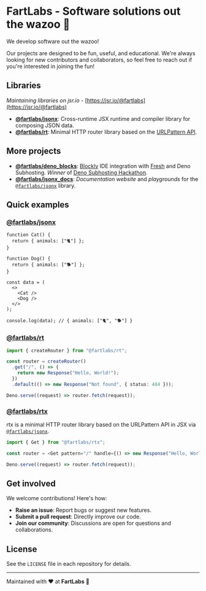 # FartLabs - Software solutions out the wazoo 🧪

We develop software out the wazoo!

Our projects are designed to be fun, useful, and educational. We're always
looking for new contributors and collaborators, so feel free to reach out if
you're interested in joining the fun!

## Libraries

_Maintaining libraries on jsr.io_ -
[https://jsr.io/@fartlabs](https://jsr.io/@fartlabs)

- [**@fartlabs/jsonx**](https://github.com/FartLabs/jsonx): Cross-runtime JSX
  runtime and compiler library for composing JSON data.
- [**@fartlabs/rt**](https://github.com/FartLabs/rt): Minimal HTTP router
  library based on the
  [URLPattern API](https://developer.mozilla.org/en-US/docs/Web/API/URL_Pattern_API).

## More projects

- [**@fartlabs/deno_blocks**](https://github.com/FartLabs/deno_blocks):
  [Blockly](https://github.com/google/blockly) IDE integration with
  [Fresh](https://github.com/denoland/fresh) and Deno Subhosting. _Winner_ of
  [Deno Subhosting Hackathon](https://deno.com/blog/subhosting-hackathon).
- [**@fartlabs/jsonx_docs**](https://github.com/FartLabs/jsonx_docs):
  _Documentation website_ and _playgrounds_ for the
  [`@fartlabs/jsonx`](https://github.com/FartLabs/jsonx) library.

## Quick examples

### [@fartlabs/jsonx](https://github.com/FartLabs/jsonx)

```tsx
function Cat() {
  return { animals: ["🐈"] };
}

function Dog() {
  return { animals: ["🐕"] };
}

const data = (
  <>
    <Cat />
    <Dog />
  </>
);

console.log(data); // { animals: ["🐈", "🐕"] }
```

### [@fartlabs/rt](https://gihub.com/FartLabs/rt)

```ts
import { createRouter } from "@fartlabs/rt";

const router = createRouter()
  .get("/", () => {
    return new Response("Hello, World!");
  })
  .default(() => new Response("Not found", { status: 404 }));

Deno.serve((request) => router.fetch(request));
```

### [@fartlabs/rtx](https://gihub.com/FartLabs/rtx)

rtx is a minimal HTTP router library based on the URLPattern API in JSX via
[`@fartlabs/jsonx`](https://github.com/FartLabs/jsonx).

```ts
import { Get } from "@fartlabs/rtx";

const router = <Get pattern="/" handle={() => new Response("Hello, World!")} />;

Deno.serve((request) => router.fetch(request));
```

## Get involved

We welcome contributions! Here's how:

- **Raise an issue**: Report bugs or suggest new features.
- **Submit a pull request**: Directly improve our code.
- **Join our community**: Discussions are open for questions and collaborations.

## License

See the `LICENSE` file in each repository for details.

---

Maintained with ❤️ at **FartLabs** 🧪
